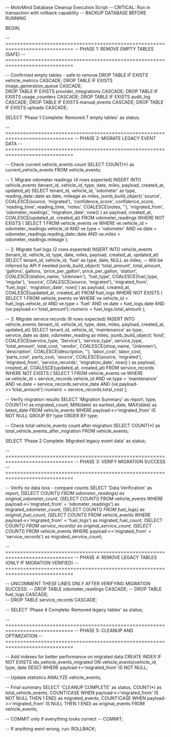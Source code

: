 -- MotoMind Database Cleanup Execution Script
-- CRITICAL: Run in transaction with rollback capability
-- BACKUP DATABASE BEFORE RUNNING

BEGIN;

-- =============================================================================
-- PHASE 1: REMOVE EMPTY TABLES (SAFE)
-- =============================================================================

-- Confirmed empty tables - safe to remove
DROP TABLE IF EXISTS vehicle_metrics CASCADE;
DROP TABLE IF EXISTS image_generation_queue CASCADE;  
DROP TABLE IF EXISTS provider_integrations CASCADE;
DROP TABLE IF EXISTS usage_counters CASCADE;
DROP TABLE IF EXISTS audit_log CASCADE;
DROP TABLE IF EXISTS manual_events CASCADE;
DROP TABLE IF EXISTS uploads CASCADE;

SELECT 'Phase 1 Complete: Removed 7 empty tables' as status;

-- =============================================================================
-- PHASE 2: MIGRATE LEGACY EVENT DATA
-- =============================================================================

-- Check current vehicle_events count
SELECT COUNT(*) as current_vehicle_events FROM vehicle_events;

-- 1. Migrate odometer readings (4 rows expected)
INSERT INTO vehicle_events (tenant_id, vehicle_id, type, date, miles, payload, created_at, updated_at)
SELECT 
  tenant_id,
  vehicle_id,
  'odometer' as type,
  reading_date::date as date,
  mileage as miles,
  jsonb_build_object(
    'source', COALESCE(source, 'migrated'),
    'confidence_score', confidence_score,
    'reading_time', reading_time,
    'notes', COALESCE(notes, ''),
    'migrated_from', 'odometer_readings',
    'migration_date', now()
  ) as payload,
  created_at,
  COALESCE(updated_at, created_at)
FROM odometer_readings
WHERE NOT EXISTS (
  SELECT 1 FROM vehicle_events ve 
  WHERE ve.vehicle_id = odometer_readings.vehicle_id 
    AND ve.type = 'odometer'
    AND ve.date = odometer_readings.reading_date::date
    AND ve.miles = odometer_readings.mileage
);

-- 2. Migrate fuel logs (2 rows expected)
INSERT INTO vehicle_events (tenant_id, vehicle_id, type, date, miles, payload, created_at, updated_at)
SELECT 
  tenant_id,
  vehicle_id,
  'fuel' as type,
  date,
  NULL as miles, -- Will be inferred by API if needed
  jsonb_build_object(
    'total_amount', total_amount,
    'gallons', gallons,
    'price_per_gallon', price_per_gallon,
    'station', COALESCE(station_name, 'Unknown'),
    'fuel_type', COALESCE(fuel_type, 'regular'),
    'source', COALESCE(source, 'migrated'),
    'migrated_from', 'fuel_logs',
    'migration_date', now()
  ) as payload,
  created_at,
  COALESCE(updated_at, created_at)
FROM fuel_logs
WHERE NOT EXISTS (
  SELECT 1 FROM vehicle_events ve 
  WHERE ve.vehicle_id = fuel_logs.vehicle_id 
    AND ve.type = 'fuel'
    AND ve.date = fuel_logs.date
    AND (ve.payload->>'total_amount')::numeric = fuel_logs.total_amount
);

-- 3. Migrate service records (6 rows expected)
INSERT INTO vehicle_events (tenant_id, vehicle_id, type, date, miles, payload, created_at, updated_at)
SELECT 
  tenant_id,
  vehicle_id,
  'maintenance' as type,
  service_date as date,
  odometer_reading as miles,
  jsonb_build_object(
    'kind', COALESCE(service_type, 'Service'),
    'service_type', service_type,
    'total_amount', total_cost,
    'vendor', COALESCE(shop_name, 'Unknown'),
    'description', COALESCE(description, ''),
    'labor_cost', labor_cost,
    'parts_cost', parts_cost,
    'source', COALESCE(source, 'migrated'),
    'migrated_from', 'service_records',
    'migration_date', now()
  ) as payload,
  created_at,
  COALESCE(updated_at, created_at)
FROM service_records
WHERE NOT EXISTS (
  SELECT 1 FROM vehicle_events ve 
  WHERE ve.vehicle_id = service_records.vehicle_id 
    AND ve.type = 'maintenance'
    AND ve.date = service_records.service_date
    AND (ve.payload->>'total_amount')::numeric = service_records.total_cost
);

-- Verify migration results
SELECT 
  'Migration Summary' as report,
  type,
  COUNT(*) as migrated_count,
  MIN(date) as earliest_date,
  MAX(date) as latest_date
FROM vehicle_events 
WHERE payload->>'migrated_from' IS NOT NULL
GROUP BY type
ORDER BY type;

-- Check total vehicle_events count after migration
SELECT COUNT(*) as total_vehicle_events_after_migration FROM vehicle_events;

SELECT 'Phase 2 Complete: Migrated legacy event data' as status;

-- =============================================================================
-- PHASE 3: VERIFY MIGRATION SUCCESS
-- =============================================================================

-- Verify no data loss - compare counts
SELECT 
  'Data Verification' as report,
  (SELECT COUNT(*) FROM odometer_readings) as original_odometer_count,
  (SELECT COUNT(*) FROM vehicle_events WHERE payload->>'migrated_from' = 'odometer_readings') as migrated_odometer_count,
  (SELECT COUNT(*) FROM fuel_logs) as original_fuel_count,
  (SELECT COUNT(*) FROM vehicle_events WHERE payload->>'migrated_from' = 'fuel_logs') as migrated_fuel_count,
  (SELECT COUNT(*) FROM service_records) as original_service_count,
  (SELECT COUNT(*) FROM vehicle_events WHERE payload->>'migrated_from' = 'service_records') as migrated_service_count;

-- =============================================================================
-- PHASE 4: REMOVE LEGACY TABLES (ONLY IF MIGRATION VERIFIED)
-- =============================================================================

-- UNCOMMENT THESE LINES ONLY AFTER VERIFYING MIGRATION SUCCESS:
-- DROP TABLE odometer_readings CASCADE;
-- DROP TABLE fuel_logs CASCADE;  
-- DROP TABLE service_records CASCADE;

-- SELECT 'Phase 4 Complete: Removed legacy tables' as status;

-- =============================================================================
-- PHASE 5: CLEANUP AND OPTIMIZATION
-- =============================================================================

-- Add indexes for better performance on migrated data
CREATE INDEX IF NOT EXISTS idx_vehicle_events_migrated 
  ON vehicle_events(vehicle_id, type, date DESC) 
  WHERE payload->>'migrated_from' IS NOT NULL;

-- Update statistics
ANALYZE vehicle_events;

-- Final summary
SELECT 
  'CLEANUP COMPLETE' as status,
  COUNT(*) as total_vehicle_events,
  COUNT(CASE WHEN payload->>'migrated_from' IS NOT NULL THEN 1 END) as migrated_events,
  COUNT(CASE WHEN payload->>'migrated_from' IS NULL THEN 1 END) as original_events
FROM vehicle_events;

-- COMMIT only if everything looks correct
-- COMMIT;

-- If anything went wrong, run: ROLLBACK;
